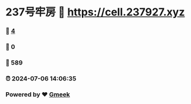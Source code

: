 # 237号牢房 :link: https://cell.237927.xyz 
### :page_facing_up: [4](https://cell.237927.xyz/tag.html) 
### :speech_balloon: 0 
### :hibiscus: 589 
### :alarm_clock: 2024-07-06 14:06:35 
### Powered by :heart: [Gmeek](https://github.com/Meekdai/Gmeek)
